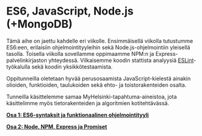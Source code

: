 # ES6, JavaScript, Node.js (+MongoDB)

Tämä aihe on jaettu kahdelle eri viikolle. Ensimmäisellä viikolla tutustumme ES6:een, erilaisiin ohjelmointityyleihin sekä Node.js-ohjelmointiin yleisellä tasolla. Toisella viikolla sovellamme oppimaamme NPM:n ja Express-palvelinkirjaston yhteydessä. Vilkaisemme koodin stattista analyysiä [ESLint](https://eslint.org/)-työkalulla sekä koodin yksikkötestaamista.

Oppitunneilla oletetaan hyvää perusosaamista JavaScript-kielestä ainakin olioiden, funktioiden, taulukoiden sekä ehto- ja toistorakenteiden osalta.

Tunneilla käsittelemme samaa MyHelsinki-tapahtuma-aineistoa, jota käsittelimme myös tietorakenteiden ja algoritmien kotitehtävässä.

[**Osa 1: ES6-syntaksit ja funktionaalinen ohjelmointityyli**](oppitunti1.md)

[**Osa 2: Node, NPM, Express ja Promiset**](oppitunti2.md)